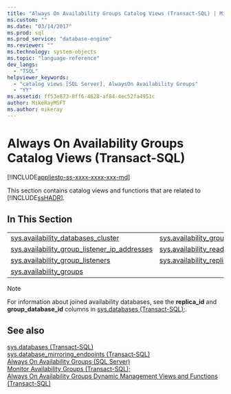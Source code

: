 ```yaml
---
title: "Always On Availability Groups Catalog Views (Transact-SQL) | Microsoft Docs"
ms.custom: ""
ms.date: "03/14/2017"
ms.prod: sql
ms.prod_service: "database-engine"
ms.reviewer: ""
ms.technology: system-objects
ms.topic: "language-reference"
dev_langs: 
  - "TSQL"
helpviewer_keywords: 
  - "catalog views [SQL Server], AlwaysOn Availability Groups"
  - "YY"
ms.assetid: ff53e873-8ff6-4628-af84-4ec52fa4951c
author: MikeRayMSFT
ms.author: mikeray
---
```

# Always On Availability Groups Catalog Views (Transact-SQL)
[!INCLUDE[appliesto-ss-xxxx-xxxx-xxx-md](../../includes/appliesto-ss-xxxx-xxxx-xxx-md.md)]

  This section contains catalog views and functions that are related to [!INCLUDE[ssHADR](../../includes/sshadr-md.md)].  
  
## In This Section  
  
|||  
|-|-|  
|[sys.availability_databases_cluster](../../relational-databases/system-catalog-views/sys-availability-databases-cluster-transact-sql.md)|[sys.availability_groups_cluster](../../relational-databases/system-catalog-views/sys-availability-groups-cluster-transact-sql.md)|  
|[sys.availability_group_listener_ip_addresses](../../relational-databases/system-catalog-views/sys-availability-group-listener-ip-addresses-transact-sql.md)|[sys.availability_read_only_routing_lists](../../relational-databases/system-catalog-views/sys-availability-read-only-routing-lists-transact-sql.md)|  
|[sys.availability_group_listeners](../../relational-databases/system-catalog-views/sys-availability-group-listeners-transact-sql.md)|[sys.availability_replicas](../../relational-databases/system-catalog-views/sys-availability-replicas-transact-sql.md)|  
|[sys.availability_groups](../../relational-databases/system-catalog-views/sys-availability-groups-transact-sql.md)||  
  
> [!NOTE]  
>  For information about joined availability databases, see the **replica_id** and **group_database_id** columns in [sys.databases (Transact-SQL);](../../relational-databases/system-catalog-views/sys-databases-transact-sql.md).  
  
## See also  
 [sys.databases (Transact-SQL)](sys-databases-transact-sql.md)   
 [sys.database_mirroring_endpoints (Transact-SQL)](sys-database-mirroring-endpoints-transact-sql.md)   
 [Always On Availability Groups (SQL Server)](../../database-engine/availability-groups/windows/always-on-availability-groups-sql-server.md)   
 [Monitor Availability Groups (Transact-SQL);](../../database-engine/availability-groups/windows/monitor-availability-groups-transact-sql.md)   
 [Always On Availability Groups Dynamic Management Views and Functions (Transact-SQL)](../system-dynamic-management-views/always-on-availability-groups-dynamic-management-views-functions.md)  
  
  
